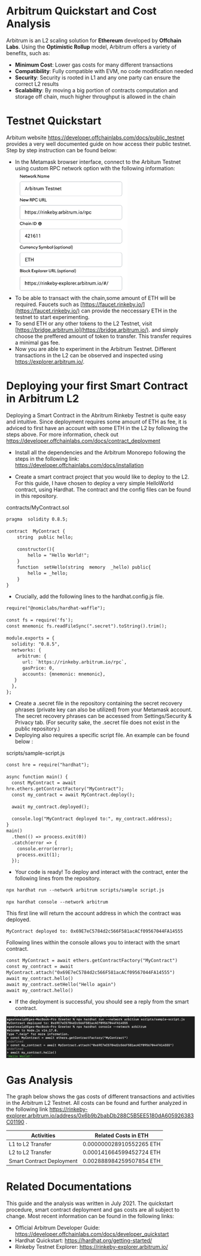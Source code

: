 ﻿# Arbitrum Quickstart and Cost Analysis

Arbitrum is an L2 scaling solution for **Ethereum** developed by **Offchain Labs**. Using the **Optimistic Rollup** model, Arbitrum offers a variety of benefits, such as:

- **Minimum Cost**: Lower gas costs for many different transactions
- **Compatibility**: Fully compatible with EVM, no code modification needed 
- **Security**: Security is rooted in L1 and any one party can ensure the correct L2 results
- **Scalability**: By moving a big portion of contracts computation and storage off chain, much higher throughput is allowed in the chain



# Testnet Quickstart

Arbitum website https://developer.offchainlabs.com/docs/public_testnet provides a very well documented guide on how access their public testnet. Step by step instruction can be found below:

- In the Metamask browser interface, connect to the Arbitum Testnet using custom RPC network option with the following information:
 ![Metamask Configuration](/metamask.png)
- To be able to transact with the chain,some amount of ETH will be required. Faucets such as [https://faucet.rinkeby.io/](https://faucet.rinkeby.io/) can provide the neccessary ETH in the testnet to start experimenting.
- To send ETH or any other tokens to the L2 Testnet, visit [https://bridge.arbitrum.io](https://bridge.arbitrum.io/). and simply choose the preffered amount of token to transfer. This  transfer requires a minimal gas fee.
- Now you are able to experiment in the Arbitrum Testnet. Different transactions in the L2 can be observed and inspected using https://explorer.arbitrum.io/.

# Deploying your first Smart Contract in Arbitrum L2

Deploying a Smart Contract in the Abritrum Rinkeby Testnet is quite easy and intuitive. Since deployment requires some amount of ETH as fee, it is adviced to first have an account with some ETH in the L2 by following the steps above. For more information, check out https://developer.offchainlabs.com/docs/contract_deployment

- Install all the dependencies and the Arbitrum Monorepo following the steps in the following link: https://developer.offchainlabs.com/docs/installation

- Create a smart contract project that you would like to deploy to the L2. For this guide, I have chosen to deploy a very simple HelloWorld contract, using Hardhat. The contract and the config files can be found in this repository. 

contracts/MyContract.sol

```
pragma  solidity 0.8.5;

contract  MyContract {
	string  public hello;

	constructor(){
		hello = "Hello World!";
	} 
	function  setHello(string  memory  _hello) public{
		hello = _hello;
	}
}
```
- Crucially, add the following lines to the hardhat.config.js file.
```
require("@nomiclabs/hardhat-waffle");

const fs = require('fs');
const mnemonic fs.readFileSync(".secret").toString().trim();

module.exports = {
  solidity: "0.8.5",
  networks: {
    arbitrum: {
      url: `https://rinkeby.arbitrum.io/rpc`,
      gasPrice: 0,
      accounts: {mnemonic: mnemonic},
   }
  },
};
```

- Create a .secret file in the repository containing the secret recovery phrases (private key can also be utilized) from your Metamask account. The secret recovery phrases can be accessed from Settings/Security & Privacy tab. (For security sake, the .secret file does not exist in the public repository.)
- Deploying also requires a specific script file. An example can be found below : 

scripts/sample-script.js 

```
const hre = require("hardhat");

async function main() {
  const MyContract = await hre.ethers.getContractFactory("MyContract");
  const my_contract = await MyContract.deploy();

  await my_contract.deployed();

  console.log("MyContract deployed to:", my_contract.address);
}
main()
  .then(() => process.exit(0))
  .catch(error => {
    console.error(error);
    process.exit(1);
  });
```
- Your code is ready! To deploy and interact with the contract, enter the following lines from the repository.

```
npx hardhat run --network arbitrum scripts/sample script.js

npx hardhat console --network arbitrum
```
This first line will return  the account address in which the contract was deployed.
```
MyContract deployed to: 0x69E7eC5784d2c566F581acACf09567044FA14555
```
Following lines within the console allows you to interact with the smart contract. 
```
const MyContract = await ethers.getContractFactory("MyContract")
const my_contract = await MyContract.attach("0x69E7eC5784d2c566F581acACf09567044FA14555")
await my_contract.hello()
await my_contract.setHello("Hello again")
await my_contract.hello()
```
- If the deployment is successful, you should see a reply from the smart contract.

 ![Console](/console.png)

# Gas Analysis

The graph below shows the gas costs of different transactions and activities in the Arbitrum L2 Testnet. All costs can be found and further analyzed in the following link https://rinkeby-explorer.arbitrum.io/address/0x6b9b2babDb288C5B5EE5180dA605926383C01190 .

|       Activities         |Related Costs in ETH                         
|----------------|-------------------------------
|L1 to L2 Transfer|0.000000028910552265 ETH            
|L2 to L2 Transfer         |0.000141664599452724 ETH            
|Smart Contract Deployment  |0.002888984259507854 ETH|

# Related Documentations

This guide and the analysis was written in July 2021. The quickstart procedure, smart contract deployment and gas costs are all subject to change. Most recent information can be found in the following links:

-  Official Arbitrum Developer Guide: https://developer.offchainlabs.com/docs/developer_quickstart
- Hardhat Quickstart: https://hardhat.org/getting-started/
- Rinkeby Testnet Explorer: https://rinkeby-explorer.arbitrum.io/
